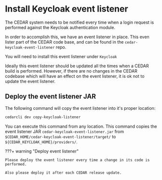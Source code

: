 # Install Keycloak event listener

The CEDAR system needs to be notified every time when a login request is performed against the Keycloak authentication module.

In order to accomplish this, we have an event listener in place.
This even lister part of the CEDAR code base, and can be found in the `cedar-keycloak-event-listener` repo.

You will need to install this event listener under `Keycloak`

Ideally this event listener should be updated all the times when a CEDAR build is performed.
However, if there are no changes in the CEDAR codebase which will have an effect on the event listener, it is ok not to update the event listener.

## Deploy the event listener JAR

The following command will copy the event listener into it's proper location:
```sh
cedarcli dev copy-keycloak-listener
```

You can execute this command from any location. This command copies the event listener JAR `cedar-keycloak-event-listener.jar` from `$CEDAR_HOME/cedar-keycloak-event-listener/target/` to `${CEDAR_KEYCLOAK_HOME}/providers/`.


???+ warning "Deploy event listener"

    Please deploy the event listener every time a change in its code is performed.
    
    Also please deploy it after each CEDAR release update.

